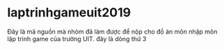 ﻿# laptrinhgameuit2019
Đây là mã nguồn mà nhóm đã làm được để nộp cho đồ án môn nhập môn lập trình game của trường UIT.
đây là dòng thứ 3

